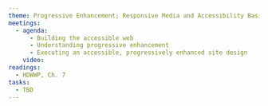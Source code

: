 ```yaml
---
theme: Progressive Enhancement; Responsive Media and Accessibility Basics
meetings:
  - agenda:
      - Building the accessible web
      - Understanding progressive enhancement
      - Executing an accessible, progressively enhanced site design
    video:
readings:
  - HDWWP, Ch. 7
tasks:
  - TBD
---
```

